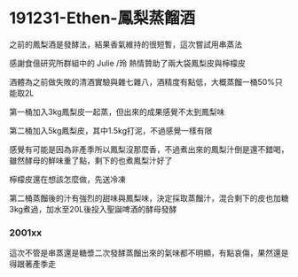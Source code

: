 # 191231-Ethen-鳳梨蒸餾酒

之前的鳳梨酒是發酵法，結果香氣維持的很短暫，這次嘗試用串蒸法

感謝食億研究所群組中的 Julie /玲 熱情贊助了兩大袋鳳梨皮與檸檬皮

酒體為之前做失敗的清酒實驗與雜七雜八，酒精度有點低，大概蒸餾一桶50%只能取2L

第一桶加入3kg鳳梨皮一起蒸，但出來的成果感覺不太到鳳梨味

第二桶加入5kg鳳梨皮，其中1.5kg打泥，不過感覺一樣有限

感覺有可能是因為非產季所以鳳梨沒那麼香，不過煮出來的鳳梨汁倒是還不錯喝，雖然酵母的鮮味重了點，剩下的也煮鳳梨汁好了

檸檬皮還在想該怎麼做，先送冷凍


第二桶蒸餾後的汁有強烈的甜味與鳳梨味，決定採取蒸餾汁，混合剩下的皮也加糖3kg煮過，加水至20L後投入聖誕啤酒的酵母發酵

### 2001xx

這次不管是串蒸還是糖漿二次發酵蒸餾出來的氣味都不明顯，有點哀傷，果然還是得跟著產季走